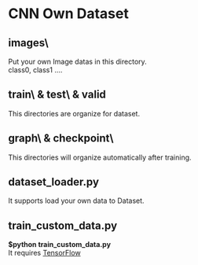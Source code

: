 <h1>CNN Own Dataset</h1>

<h2>images\</h2>
<p>
Put your own Image datas in this directory.</br>
class0, class1 ....
</p>

<h2>train\ & test\ & valid</h2>
<p>This directories are organize for dataset.</p>

<h2>graph\ & checkpoint\</h2>
<p>This directories will organize automatically after training.</p>

<h2>dataset_loader.py</h2>
<p>It supports load your own data to Dataset.</p>

<h2>train_custom_data.py</h2>
<p>
<strong>$python train_custom_data.py</strong></br>
It requires <a href="https://www.tensorflow.org/install/">TensorFlow</a>
</p>
